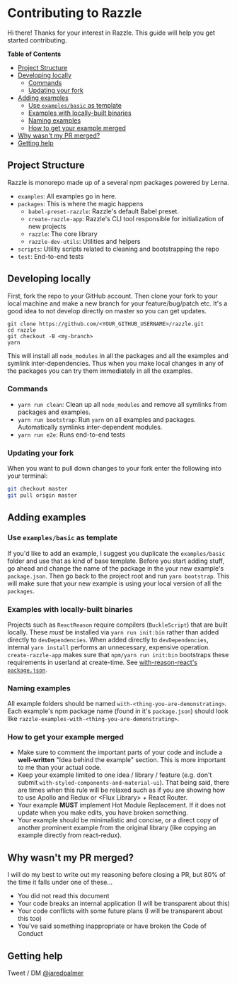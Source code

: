 # Contributing to Razzle

Hi there! Thanks for your interest in Razzle. This guide will help you get started contributing.

<!-- START doctoc generated TOC please keep comment here to allow auto update -->

<!-- DON'T EDIT THIS SECTION, INSTEAD RE-RUN doctoc TO UPDATE -->

**Table of Contents**

- [Project Structure](#project-structure)
- [Developing locally](#developing-locally)
  - [Commands](#commands)
  - [Updating your fork](#updating-your-fork)
- [Adding examples](#adding-examples)
  - [Use `examples/basic` as template](#use-examplesbasic-as-template)
  - [Examples with locally-built binaries](#examples-with-locally-built-binaries)
  - [Naming examples](#naming-examples)
  - [How to get your example merged](#how-to-get-your-example-merged)
- [Why wasn't my PR merged?](#why-wasnt-my-pr-merged)
- [Getting help](#getting-help)

<!-- END doctoc generated TOC please keep comment here to allow auto update -->

## Project Structure

Razzle is monorepo made up of a several npm packages powered by Lerna.

- `examples`: All examples go in here.
- `packages`: This is where the magic happens
  - `babel-preset-razzle`: Razzle's default Babel preset.
  - `create-razzle-app`: Razzle's CLI tool responsible for initialization of new projects
  - `razzle`: The core library
  - `razzle-dev-utils`: Utilities and helpers
- `scripts`: Utility scripts related to cleaning and bootstrapping the repo
- `test`: End-to-end tests

## Developing locally

First, fork the repo to your GitHub account. Then clone your fork to your local
machine and make a new branch for your feature/bug/patch etc. It's a good idea to not develop directly on master so you can get updates.

```
git clone https://github.com/<YOUR_GITHUB_USERNAME>/razzle.git
cd razzle
git checkout -B <my-branch>
yarn
```

This will install all `node_modules` in all the packages and all the examples and symlink
inter-dependencies. Thus when you make local changes in any of the packages you can try them
immediately in all the examples.

### Commands

- `yarn run clean`: Clean up all `node_modules` and remove all symlinks from packages and examples.
- `yarn run bootstrap`: Run `yarn` on all examples and packages. Automatically symlinks inter-dependent modules.
- `yarn run e2e`: Runs end-to-end tests

### Updating your fork

When you want to pull down changes to your fork enter the following into your terminal:

```bash
git checkout master
git pull origin master
```

## Adding examples

### Use `examples/basic` as template

If you'd like to add an example, I suggest you duplicate the `examples/basic` folder and use that as kind of base template. Before you start adding stuff, go ahead and change the name of the package in the your new example's `package.json`. Then go back to the project root and run `yarn bootstrap`. This will make sure that your new example is using your local version of all the `packages`.

### Examples with locally-built binaries

Projects such as `ReactReason` require compilers (`BuckleScript`) that are built locally. These _must_ be installed via `yarn run init:bin` rather than added directly to `devDependencies`. When added directly to `devDependencies`, internal `yarn install` performs an unnecessary, expensive operation. `create-razzle-app` makes sure that `npm/yarn run init:bin` bootstraps these requirements in userland at create-time. See [with-reason-react's `package.json`](examples/with-reason-react/package.json).

### Naming examples

All example folders should be named `with-<thing-you-are-demonstrating>`. Each example's npm package name (found in it's `package.json`) should look like `razzle-examples-with-<thing-you-are-demonstrating>`.

### How to get your example merged

- Make sure to comment the important parts of your code and include a **well-written**
  "Idea behind the example" section. This is more important to me than your actual code.
- Keep your example limited to one idea / library / feature (e.g. don't submit `with-styled-components-and-material-ui`). That being said, there are times when this rule will be relaxed such as if you are showing how to use Apollo and Redux or \<Flux Library\> + React Router.
- Your example **MUST** implement Hot Module Replacement. If it does not update when you make edits, you have broken something.
- Your example should be minimalistic and concise, or a direct copy of another prominent example from the original library (like copying an example directly from react-redux).

## Why wasn't my PR merged?

I will do my best to write out my reasoning before closing a PR, but 80% of the time it falls under one of these...

- You did not read this document
- Your code breaks an internal application (I will be transparent about this)
- Your code conflicts with some future plans (I will be transparent about this too)
- You've said something inappropriate or have broken the Code of Conduct

## Getting help

Tweet / DM [@jaredpalmer](https://twitter.com/jaredpalmer)
